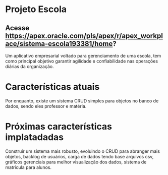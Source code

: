 # Projeto Escola
## Acesse https://apex.oracle.com/pls/apex/r/apex_workplace/sistema-escola193381/home?
 
 Um aplicativo empresarial voltado para gerenciamento de uma escola, tem como principal objetivo garantir agilidade e confiabilidade nas operações diárias da organização.
 
 # Características atuais
 Por enquanto, existe um sistema CRUD simples para objetos no banco de dados, sendo eles professor e matéria.
 
 # Próximas características implatadadas 
 Construir um sistema mais robusto, evoluindo o CRUD para abranger mais objetos, backlog de usuários, carga de dados tendo base arquivos csv, gráficos gerenciais para melhor visualização dos dados, sistema de matrícula para alunos.
